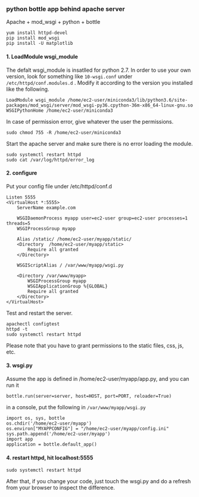 ### python bottle app behind apache server

Apache + mod_wsgi + python + bottle

```
yum install httpd-devel
pip install mod_wsgi
pip install -U matplotlib
```

#### 1. LoadModule wsgi_module

The defalt wsgi_module is insatlled for python 2.7. In order to use your own version, look for something like ```10-wsgi.conf``` under ```/etc/httpd/conf.modules.d``` . Modify it according to the version you installed like the following.

```
LoadModule wsgi_module /home/ec2-user/miniconda3/lib/python3.6/site-packages/mod_wsgi/server/mod_wsgi-py36.cpython-36m-x86_64-linux-gnu.so
WSGIPythonHome /home/ec2-user/miniconda3
```

In case of permission error, give whatever the user the permissions.

```
sudo chmod 755 -R /home/ec2-user/miniconda3
```

Start the apache server and make sure there is no error loading the module.
```
sudo systemctl restart httpd
sudo cat /var/log/httpd/error_log
```

#### 2. configure

Put your config file under /etc/httpd/conf.d
```
Listen 5555
<VirtualHost *:5555>
    ServerName example.com

    WSGIDaemonProcess myapp user=ec2-user group=ec2-user processes=1 threads=5
    WSGIProcessGroup myapp

    Alias /static/ /home/ec2-user/myapp/static/
    <Directory  /home/ec2-user/myapp/static>
        Require all granted
    </Directory>

    WSGIScriptAlias / /var/www/myapp/wsgi.py

    <Directory /var/www/myapp>
        WSGIProcessGroup myapp
        WSGIApplicationGroup %{GLOBAL}
        Require all granted
    </Directory>
</VirtualHost>
```

Test and restart the server.
```
apachectl configtest
httpd -t
sudo systemctl restart httpd
```

Please note that you have to grant permissions to the static files, css, js, etc. 


#### 3. wsgi.py
Assume the app is defined in /home/ec2-user/myapp/app.py, and you can run it

```bottle.run(server=server, host=HOST, port=PORT, reloader=True)```

in a console, put the following in ```/var/www/myapp/wsgi.py```

```
import os, sys, bottle
os.chdir('/home/ec2-user/myapp')
os.environ["MYAPPCONFIG"] = "/home/ec2-user/myapp/config.ini"
sys.path.append('/home/ec2-user/myapp')
import app
application = bottle.default_app()
```


#### 4. restart httpd, hit localhost:5555
```
sudo systemctl restart httpd
```

After that, if you change your code, just touch the wsgi.py and do a refresh from your browser to inspect the difference.
